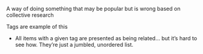 A way of doing something that may be popular but is wrong based on collective research

Tags are example of this
-	All items with a given tag are presented as being related… but it’s hard to see how. They’re just a jumbled, unordered list.